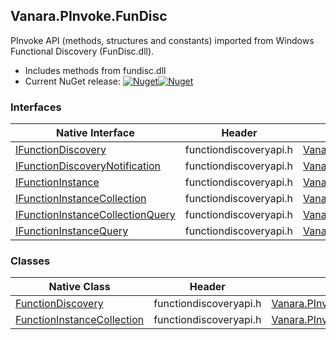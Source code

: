 ## Vanara.PInvoke.FunDisc  
PInvoke API (methods, structures and constants) imported from Windows Functional Discovery (FunDisc.dll).

- Includes methods from fundisc.dll  
- Current NuGet release: [![Nuget](https://img.shields.io/nuget/v/Vanara.PInvoke.FunDisc?logo=nuget&style=flat-square)![Nuget](https://img.shields.io/nuget/dt/Vanara.PInvoke.FunDisc?label=%20&style=flat-square)](https://www.nuget.org/packages/Vanara.PInvoke.FunDisc)  
### Interfaces  
Native Interface | Header | Managed Interface  
--- | --- | ---  
[IFunctionDiscovery](https://www.google.com/search?num=5&q=IFunctionDiscovery+site%3Adocs.microsoft.com) | functiondiscoveryapi.h | [Vanara.PInvoke.FunDisc.IFunctionDiscovery](https://github.com/dahall/Vanara/search?l=C%23&q=IFunctionDiscovery)  
[IFunctionDiscoveryNotification](https://www.google.com/search?num=5&q=IFunctionDiscoveryNotification+site%3Adocs.microsoft.com) | functiondiscoveryapi.h | [Vanara.PInvoke.FunDisc.IFunctionDiscoveryNotification](https://github.com/dahall/Vanara/search?l=C%23&q=IFunctionDiscoveryNotification)  
[IFunctionInstance](https://www.google.com/search?num=5&q=IFunctionInstance+site%3Adocs.microsoft.com) | functiondiscoveryapi.h | [Vanara.PInvoke.FunDisc.IFunctionInstance](https://github.com/dahall/Vanara/search?l=C%23&q=IFunctionInstance)  
[IFunctionInstanceCollection](https://www.google.com/search?num=5&q=IFunctionInstanceCollection+site%3Adocs.microsoft.com) | functiondiscoveryapi.h | [Vanara.PInvoke.FunDisc.IFunctionInstanceCollection](https://github.com/dahall/Vanara/search?l=C%23&q=IFunctionInstanceCollection)  
[IFunctionInstanceCollectionQuery](https://www.google.com/search?num=5&q=IFunctionInstanceCollectionQuery+site%3Adocs.microsoft.com) | functiondiscoveryapi.h | [Vanara.PInvoke.FunDisc.IFunctionInstanceCollectionQuery](https://github.com/dahall/Vanara/search?l=C%23&q=IFunctionInstanceCollectionQuery)  
[IFunctionInstanceQuery](https://www.google.com/search?num=5&q=IFunctionInstanceQuery+site%3Adocs.microsoft.com) | functiondiscoveryapi.h | [Vanara.PInvoke.FunDisc.IFunctionInstanceQuery](https://github.com/dahall/Vanara/search?l=C%23&q=IFunctionInstanceQuery)  
### Classes  
Native Class | Header | Managed Class  
--- | --- | ---  
[FunctionDiscovery](https://www.google.com/search?num=5&q=FunctionDiscovery+site%3Adocs.microsoft.com) | functiondiscoveryapi.h | [Vanara.PInvoke.FunDisc.FunctionDiscovery](https://github.com/dahall/Vanara/search?l=C%23&q=FunctionDiscovery)  
[FunctionInstanceCollection](https://www.google.com/search?num=5&q=FunctionInstanceCollection+site%3Adocs.microsoft.com) | functiondiscoveryapi.h | [Vanara.PInvoke.FunDisc.FunctionInstanceCollection](https://github.com/dahall/Vanara/search?l=C%23&q=FunctionInstanceCollection)  
